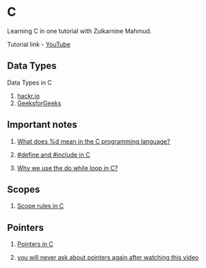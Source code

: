 # C

Learning C in one tutorial with Zulkarnine Mahmud. 

Tutorial link - [YouTube](https://youtu.be/Bacf3wTY2EQ)

## Data Types

Data Types in C 
1. [hackr.io](https://hackr.io/blog/data-types-in-c)
2. [GeeksforGeeks](https://www.geeksforgeeks.org/data-types-in-c/)

## Important notes

1. [What does %d mean in the C programming language?](https://www.quora.com/What-does-d-mean-in-the-C-programming-language#:~:text=%25d%20is%20a%20format%20specifier%20for%20an%20integer%20value%20in%20decimals%20that%20is%20used%20in%20the%20formatted%20output%20function%20printf()%20to%20output%20any%20value%20of%20the%20type%20integer%20in%20decimals%20and%20used%20to%20take%20input%20of%20the%20type%20integer%20in%20decimals%20through%20scanf()%20function.)

2. [#define and #include in C](https://www.scaler.com/topics/c/define-and-include-in-c/#:~:text=What%20is%20%23define,getch()%2C%20etc.)

3. [Why we use the do while loop in C?](https://www.quora.com/Why-we-use-the-do-while-loop-in-C)

## Scopes

1. [Scope rules in C](https://www.geeksforgeeks.org/scope-rules-in-c/)

## Pointers

1. [Pointers in C](https://www.geeksforgeeks.org/c-pointers/)

2. [you will never ask about pointers again after watching this video](https://youtu.be/2ybLD6_2gKM)

